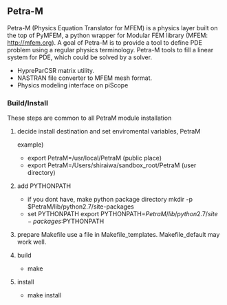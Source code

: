 ## Petra-M

Petra-M (Physics Equation Translator for MFEM) is a physics layer built
on the top of PyMFEM, a python wrapper for Modular FEM library
(MFEM: http://mfem.org). A goal of Petra-M is to provide a
tool to define PDE problem using a regular physics
terminology. Petra-M tools to fill a linear system for
PDE, which could be solved by a solver.

 - HypreParCSR matrix utility. 
 - NASTRAN file converter to MFEM mesh format.
 - Physics modeling interface on piScope 

### Build/Install
   These steps are common to all PetraM module installation

   1) decide install destination and set enviromental variables, PetraM
   
      example)
         - export PetraM=/usr/local/PetraM  (public place)
         - export PetraM=/Users/shiraiwa/sandbox_root/PetraM (user directory)

   2) add PYTHONPATH
      - if you dont have, make python package directory 
           mkdir -p $PetraM/lib/python2.7/site-packages
      - set PYTHONPATH
           export PYTHONPATH=$PetraM/lib/python2.7/site-packages:$PYTHONPATH

   4) prepare Makefile
       use a file in Makefile_templates.
       Makefile_default may work well.

   5) build
      - make 

   6) install
      - make install
